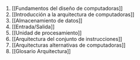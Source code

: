 1. [[Fundamentos del diseño de computadoras]]
2. [[Introducción a la arquitectura de computadoras]]
3. [[Almacenamiento de datos]]
4. [[Entrada/Salida]]
5. [[Unidad de procesamiento]]
6. [[Arquitectura del conjunto de instrucciones]]
7. [[Arquitecturas alternativas de computadoras]]
8. [[Glosario Arquitectura]]
